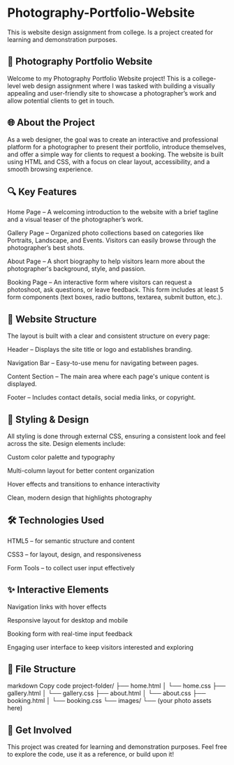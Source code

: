 # Photography-Portfolio-Website
This is website design assignment from college. Is a project created for learning and demonstration purposes. 

## 📸 Photography Portfolio Website
Welcome to my Photography Portfolio Website project! This is a college-level web design assignment where I was tasked with building a visually appealing and user-friendly site to showcase a photographer’s work and allow potential clients to get in touch.

## 🌐 About the Project
As a web designer, the goal was to create an interactive and professional platform for a photographer to present their portfolio, introduce themselves, and offer a simple way for clients to request a booking. The website is built using HTML and CSS, with a focus on clear layout, accessibility, and a smooth browsing experience.

## 🔍 Key Features
Home Page – A welcoming introduction to the website with a brief tagline and a visual teaser of the photographer’s work.

Gallery Page – Organized photo collections based on categories like Portraits, Landscape, and Events. Visitors can easily browse through the photographer’s best shots.

About Page – A short biography to help visitors learn more about the photographer's background, style, and passion.

Booking Page – An interactive form where visitors can request a photoshoot, ask questions, or leave feedback. This form includes at least 5 form components (text boxes, radio buttons, textarea, submit button, etc.).

## 🧩 Website Structure
The layout is built with a clear and consistent structure on every page:

Header – Displays the site title or logo and establishes branding.

Navigation Bar – Easy-to-use menu for navigating between pages.

Content Section – The main area where each page's unique content is displayed.

Footer – Includes contact details, social media links, or copyright.

## 🎨 Styling & Design
All styling is done through external CSS, ensuring a consistent look and feel across the site. Design elements include:

Custom color palette and typography

Multi-column layout for better content organization

Hover effects and transitions to enhance interactivity

Clean, modern design that highlights photography

## 🛠️ Technologies Used
HTML5 – for semantic structure and content

CSS3 – for layout, design, and responsiveness

Form Tools – to collect user input effectively

## ✨ Interactive Elements
Navigation links with hover effects

Responsive layout for desktop and mobile

Booking form with real-time input feedback

Engaging user interface to keep visitors interested and exploring

## 📁 File Structure
markdown
Copy code
project-folder/
├── home.html
│   └── home.css
├── gallery.html
│   └── gallery.css
├── about.html
│   └── about.css
├── booking.html
│   └── booking.css
└── images/
    └── (your photo assets here)
## 🙌 Get Involved
This project was created for learning and demonstration purposes. Feel free to explore the code, use it as a reference, or build upon it!
